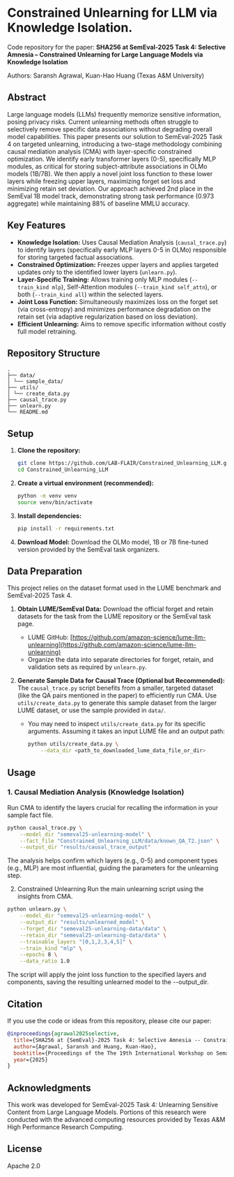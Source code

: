 # Constrained Unlearning for LLM via Knowledge Isolation.

Code repository for the paper: **SHA256 at SemEval-2025 Task 4: Selective Amnesia – Constrained Unlearning for Large Language Models via Knowledge Isolation**

Authors: Saransh Agrawal, Kuan-Hao Huang (Texas A&M University)

## Abstract

Large language models (LLMs) frequently memorize sensitive information, posing privacy risks. Current unlearning methods often struggle to selectively remove specific data associations without degrading overall model capabilities. This paper presents our solution to SemEval-2025 Task 4 on targeted unlearning, introducing a two-stage methodology combining causal mediation analysis (CMA) with layer-specific constrained optimization. We identify early transformer layers (0-5), specifically MLP modules, as critical for storing subject-attribute associations in OLMo models (1B/7B). We then apply a novel joint loss function to these lower layers while freezing upper layers, maximizing forget set loss and minimizing retain set deviation. Our approach achieved 2nd place in the SemEval 1B model track, demonstrating strong task performance (0.973 aggregate) while maintaining 88% of baseline MMLU accuracy.

## Key Features

*   **Knowledge Isolation:** Uses Causal Mediation Analysis (`causal_trace.py`) to identify layers (specifically early MLP layers 0-5 in OLMo) responsible for storing targeted factual associations.
*   **Constrained Optimization:** Freezes upper layers and applies targeted updates only to the identified lower layers (`unlearn.py`).
*   **Layer-Specific Training:** Allows training only MLP modules (`--train_kind mlp`), Self-Attention modules (`--train_kind self_attn`), or both (`--train_kind all`) within the selected layers.
*   **Joint Loss Function:** Simultaneously maximizes loss on the forget set (via cross-entropy) and minimizes performance degradation on the retain set (via adaptive regularization based on loss deviation).
*   **Efficient Unlearning:** Aims to remove specific information without costly full model retraining.

## Repository Structure
```text
.
├── data/
│ └── sample_data/
├── utils/
│ └── create_data.py
├── causal_trace.py
├── unlearn.py
└── README.md
```
## Setup

1.  **Clone the repository:**
    ```bash
    git clone https://github.com/LAB-FLAIR/Constrained_Unlearning_LLM.git
    cd Constrained_Unlearning_LLM
    ```

2.  **Create a virtual environment (recommended):**
    ```bash
    python -m venv venv
    source venv/bin/activate
    ```

3.  **Install dependencies:**
    ```bash
    pip install -r requirements.txt
    ```

4.  **Download Model:** Download the OLMo model, 1B or 7B fine-tuned version provided by the SemEval task organizers.

## Data Preparation

This project relies on the dataset format used in the LUME benchmark and SemEval-2025 Task 4.

1.  **Obtain LUME/SemEval Data:** Download the official forget and retain datasets for the task from the LUME repository or the SemEval task page.
    *   LUME GitHub: [https://github.com/amazon-science/lume-llm-unlearning](https://github.com/amazon-science/lume-llm-unlearning)
    *   Organize the data into separate directories for forget, retain, and validation sets as required by `unlearn.py`.

2.  **Generate Sample Data for Causal Trace (Optional but Recommended):**
    The `causal_trace.py` script benefits from a smaller, targeted dataset (like the QA pairs mentioned in the paper) to efficiently run CMA. Use `utils/create_data.py` to generate this sample dataset from the larger LUME dataset, or use the sample provided in `data/`.
    *   You may need to inspect `utils/create_data.py` for its specific arguments. Assuming it takes an input LUME file and an output path:
        ```bash
        python utils/create_data.py \
            --data_dir <path_to_downloaded_lume_data_file_or_dir>
        ```
        
## Usage

### 1. Causal Mediation Analysis (Knowledge Isolation)

Run CMA to identify the layers crucial for recalling the information in your sample fact file.

```bash
python causal_trace.py \
    --model_dir "semeval25-unlearning-model" \
    --fact_file "Constrained_Unlearning_LLM/data/known_QA_T2.json" \
    --output_dir "results/causal_trace_output"
```
The analysis helps confirm which layers (e.g., 0-5) and component types (e.g., MLP) are most influential, guiding the parameters for the unlearning step.



2. Constrained Unlearning
Run the main unlearning script using the insights from CMA.
```bash
python unlearn.py \
    --model_dir "semeval25-unlearning-model" \
    --output_dir "results/unlearned_model" \
    --forget_dir "semeval25-unlearning-data/data" \
    --retain_dir "semeval25-unlearning-data/data" \
    --trainable_layers "[0,1,2,3,4,5]" \
    --train_kind "mlp" \
    --epochs 8 \
    --data_ratio 1.0
```
The script will apply the joint loss function to the specified layers and components, saving the resulting unlearned model to the --output_dir.

## Citation
If you use the code or ideas from this repository, please cite our paper:

```bibtex
@inproceedings{agrawal2025selective,
  title={SHA256 at {SemEval}-2025 Task 4: Selective Amnesia -- Constrained Unlearning for Large Language Models via Knowledge Isolation},
  author={Agrawal, Saransh and Huang, Kuan-Hao},
  booktitle={Proceedings of the The 19th International Workshop on Semantic Evaluation (SemEval), 2025},
  year={2025}
}
```
## Acknowledgments
This work was developed for SemEval-2025 Task 4: Unlearning Sensitive Content from Large Language Models.
Portions of this research were conducted with the advanced computing resources provided by Texas A&M High Performance Research Computing.

## License
Apache 2.0
